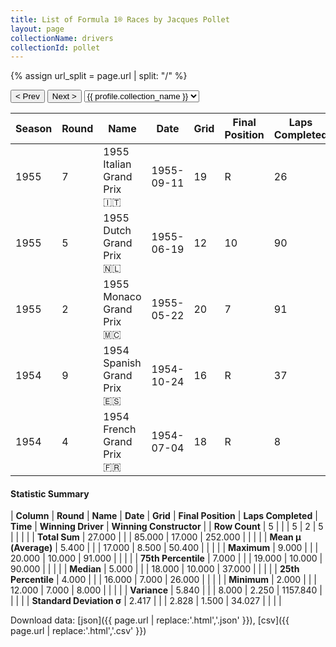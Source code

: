 ```yaml
---
title: List of Formula 1® Races by Jacques Pollet
layout: page
collectionName: drivers
collectionId: pollet
---
```


{% assign url_split = page.url | split: "/" %}
<div id="collection-navigation">
<button onclick="selector.options[selector.selectedIndex-1].value && (window.location = selector.options[selector.selectedIndex-1].value);">&lt; Prev</button>
<button onclick="selector.options[selector.selectedIndex+1].value && (window.location = selector.options[selector.selectedIndex+1].value);">Next &gt;</button>
<select id="selector" onchange="this.options[this.selectedIndex].value && (window.location = this.options[this.selectedIndex].value);">
  {% for collectionId in site.data[page.collectionName].refs %}
    {% if collectionId == page.collectionId %}
      {% assign selected = "selected" %}
    {% else %}
      {% assign selected = "" %}
    {% endif %}
    {% assign profile = site.data[page.collectionName][collectionId].profile %}
    <option value="/f1/{{ page.collectionName }}/{{ collectionId }}/{{ url_split[4] }}" {{ selected }}>{{ profile.collection_name }}</option>
  {% endfor %}
</select>
</div>

| Season | Round | Name | Date | Grid | Final Position | Laps Completed | Time | Winning Driver | Winning Constructor |
|--|--|--|--|--|--|--|--|--|--|
| 1955 | 7 | 1955 Italian Grand Prix 🇮🇹 | 1955-09-11 | 19 | R | 26 |   | Juan Fangio 🇦🇷 | Mercedes 🇩🇪 |
| 1955 | 5 | 1955 Dutch Grand Prix 🇳🇱 | 1955-06-19 | 12 | 10 | 90 |   | Juan Fangio 🇦🇷 | Mercedes 🇩🇪 |
| 1955 | 2 | 1955 Monaco Grand Prix 🇲🇨 | 1955-05-22 | 20 | 7 | 91 |   | Maurice Trintignant 🇫🇷 | Ferrari 🇮🇹 |
| 1954 | 9 | 1954 Spanish Grand Prix 🇪🇸 | 1954-10-24 | 16 | R | 37 |   | Mike Hawthorn 🇬🇧 | Ferrari 🇮🇹 |
| 1954 | 4 | 1954 French Grand Prix 🇫🇷 | 1954-07-04 | 18 | R | 8 |   | Juan Fangio 🇦🇷 | Mercedes 🇩🇪 |

#### Statistic Summary

| **Column** | **Round** | **Name** | **Date** | **Grid** | **Final Position** | **Laps Completed** | **Time** | **Winning Driver** | **Winning Constructor** |
| **Row Count** | 5 |  |  | 5 | 2 | 5 |  |  |  |
| **Total Sum** | 27.000 |  |  | 85.000 | 17.000 | 252.000 |  |  |  |
| **Mean μ (Average)** | 5.400 |  |  | 17.000 | 8.500 | 50.400 |  |  |  |
| **Maximum** | 9.000 |  |  | 20.000 | 10.000 | 91.000 |  |  |  |
| **75th Percentile** | 7.000 |  |  | 19.000 | 10.000 | 90.000 |  |  |  |
| **Median** | 5.000 |  |  | 18.000 | 10.000 | 37.000 |  |  |  |
| **25th Percentile** | 4.000 |  |  | 16.000 | 7.000 | 26.000 |  |  |  |
| **Minimum** | 2.000 |  |  | 12.000 | 7.000 | 8.000 |  |  |  |
| **Variance** | 5.840 |  |  | 8.000 | 2.250 | 1157.840 |  |  |  |
| **Standard Deviation σ** | 2.417 |  |  | 2.828 | 1.500 | 34.027 |  |  |  |

Download data: [json]({{ page.url | replace:'.html','.json' }}), [csv]({{ page.url | replace:'.html','.csv' }})
